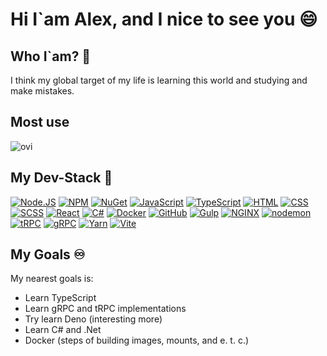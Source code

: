 # Hi I`am Alex, and I nice to see you 😄

## Who I`am? 🧐
<p>I think my global target of my life is learning this world and studying and make mistakes.</p>

## Most use
<img src="https://github-readme-stats.vercel.app/api/top-langs?username=letnull19a&show_icons=true&locale=en&layout=compact" alt="ovi" />

## My Dev-Stack 🤖
[![Node.JS](https://img.shields.io/badge/Node.js-339933?style=for-the-badge&logo=nodedotjs&logoColor=white)](https://nodejs.org)
[![NPM](https://img.shields.io/badge/npm-CB3837?style=for-the-badge&logo=npm&logoColor=white)](https://npmjs.org)
[![NuGet](https://img.shields.io/badge/nuget-004880?style=for-the-badge&logo=nuget&logoColor=white)](https://npmjs.org)
[![JavaScript](https://img.shields.io/badge/JavaScript-F7DF1E?style=for-the-badge&logo=javascript&logoColor=black)](https://javascript.com)
[![TypeScript](https://img.shields.io/badge/TypeScript-3178c6?style=for-the-badge&logo=typescript&logoColor=white)](https://typescript.com)
[![HTML](https://img.shields.io/badge/HTML-E34F26?style=for-the-badge&logo=html5&logoColor=white)](https://html.spec.whatwg.org/multipage/)
[![CSS](https://img.shields.io/badge/CSS-1572B6?style=for-the-badge&logo=css3&logoColor=white)](https://w3.org/Style/CSS)
[![SCSS](https://img.shields.io/badge/SCSS-cc6699?style=for-the-badge&logo=sass&logoColor=white)](https://w3.org/Style/CSS)
[![React](https://img.shields.io/badge/React-000000?&style=for-the-badge&logo=React&logoColor=%2361DAFB)](https://react.com)
[![C#](https://img.shields.io/badge/C%23-512BD4.svg?&style=for-the-badge&logo=C%20sharp&logoColor=white)](https://react.com)
[![Docker](https://img.shields.io/badge/Docker-2496ED.svg?&style=for-the-badge&logo=Docker&logoColor=white)](https://docker.com)
[![GitHub](https://img.shields.io/badge/github-181717.svg?&style=for-the-badge&logo=github&logoColor=white)](https://docker.com)
[![Gulp](https://img.shields.io/badge/gulp-CF4647.svg?&style=for-the-badge&logo=gulp&logoColor=white)](https://docker.com)
[![NGINX](https://img.shields.io/badge/nginx-009639.svg?&style=for-the-badge&logo=nginx&logoColor=white)](https://docker.com)
[![nodemon](https://img.shields.io/badge/nodemon-76D04B?style=for-the-badge&logo=nodemon&logoColor=white)](https://javascript.com)
[![tRPC](https://img.shields.io/badge/trpc-2596BE?style=for-the-badge&logo=trpc&logoColor=white)](https://javascript.com)
[![gRPC](https://img.shields.io/badge/gRPC-4285F4?style=for-the-badge&logo=google&logoColor=white)](https://javascript.com)
[![Yarn](https://img.shields.io/badge/yarn-2C8EBB?style=for-the-badge&logo=yarn&logoColor=white)](https://javascript.com)
[![Vite](https://img.shields.io/badge/vite-646CFF?style=for-the-badge&logo=vite&logoColor=white)](https://javascript.com)

## My Goals ♾️
My nearest goals is:
- Learn TypeScript
- Learn gRPC and tRPC implementations
- Try learn Deno (interesting more)
- Learn C# and .Net
- Docker (steps of building images, mounts, and e. t. c.)
